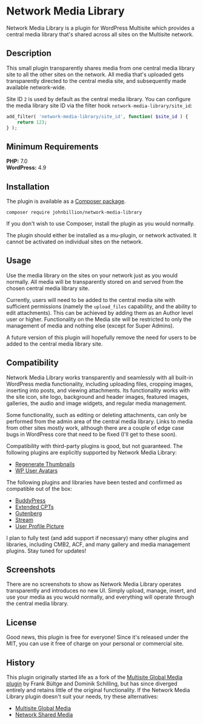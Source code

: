 # Network Media Library

Network Media Library is a plugin for WordPress Multisite which provides a central media library that's shared across all sites on the Multisite network.

## Description

This small plugin transparently shares media from one central media library site to all the other sites on the network. All media that's uploaded gets transparently directed to the central media site, and subsequently made available network-wide.

Site ID `2` is used by default as the central media library. You can configure the media library site ID via the filter hook `network-media-library/site_id`:

```php
add_filter( 'network-media-library/site_id', function( $site_id ) {
    return 123;
} );
```

## Minimum Requirements ##

**PHP:** 7.0  
**WordPress:** 4.9  

## Installation

The plugin is available as a [Composer package](https://packagist.org/packages/johnbillion/network-media-library).

    composer require johnbillion/network-media-library

If you don't wish to use Composer, install the plugin as you would normally.

The plugin should either be installed as a mu-plugin, or network activated. It cannot be activated on individual sites on the network.

## Usage

Use the media library on the sites on your network just as you would normally. All media will be transparently stored on and served from the chosen central media library site.

Currently, users will need to be added to the central media site with sufficient permissions (namely the `upload_files` capability, and the ability to edit attachments). This can be achieved by adding them as an Author level user or higher. Functionality on the Media site will be restricted to only the management of media and nothing else (except for Super Admins).

A future version of this plugin will hopefully remove the need for users to be added to the central media library site.

## Compatibility

Network Media Library works transparently and seamlessly with all built-in WordPress media functionality, including uploading files, cropping images, inserting into posts, and viewing attachments. Its functionality works with the site icon, site logo, background and header images, featured images, galleries, the audio and image widgets, and regular media management.

Some functionality, such as editing or deleting attachments, can only be performed from the admin area of the central media library. Links to media from other sites mostly work, although there are a couple of edge case bugs in WordPress core that need to be fixed (I'll get to these soon).

Compatibility with third-party plugins is good, but not guaranteed. The following plugins are explicitly supported by Network Media Library:

* [Regenerate Thumbnails](https://wordpress.org/plugins/regenerate-thumbnails/)
* [WP User Avatars](https://wordpress.org/plugins/wp-user-avatars/)

The following plugins and libraries have been tested and confirmed as compatible out of the box:

* [BuddyPress](https://wordpress.org/plugins/buddypress/)
* [Extended CPTs](https://github.com/johnbillion/extended-cpts)
* [Gutenberg](https://wordpress.org/plugins/gutenberg/)
* [Stream](https://wordpress.org/plugins/stream/)
* [User Profile Picture](https://wordpress.org/plugins/metronet-profile-picture/)

I plan to fully test (and add support if necessary) many other plugins and libraries, including CMB2, ACF, and many gallery and media management plugins. Stay tuned for updates!

## Screenshots

There are no screenshots to show as Network Media Library operates transparently and introduces no new UI. Simply upload, manage, insert, and use your media as you would normally, and everything will operate through the central media library.

## License

Good news, this plugin is free for everyone! Since it's released under the MIT, you can use it free of charge on your personal or commercial site.

## History

This plugin originally started life as a fork of the [Multisite Global Media plugin](https://github.com/bueltge/multisite-global-media) by Frank Bültge and Dominik Schilling, but has since diverged entirely and retains little of the original functionality. If the Network Media Library plugin doesn't suit your needs, try these alternatives:

* [Multisite Global Media](https://github.com/bueltge/multisite-global-media)
* [Network Shared Media](https://wordpress.org/plugins/network-shared-media/)
